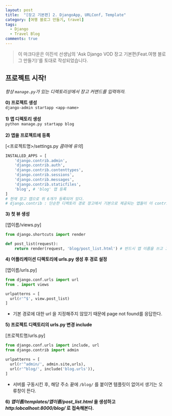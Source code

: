 ```yaml
---
layout: post
title:  "[장고 기본편] 2. DjangoApp, URLConf, Template"
category: [여행 블로그 만들기, travel]
tags:
  - Django
  - Travel Blog
comments: true
---
```


>이 마크다운은 이진석 선생님의 'Ask Django VOD 장고 기본편(Feat.여행 블로그 만들기)'를 토대로 작성되었습니다.

## 프로젝트 시작!
*항상 `manage.py`가 있는 디렉토리상에서 장고 커맨드를 입력하자.*

**0) 프로젝트 생성** <br>
`django-admin startapp <app-name>`<br><br>
**1) 앱 디렉토리 생성** <br>
`python manage.py startapp blog`<br><br>
**2) 앱을 프로젝트에 등록** <br>

[<프로젝트명>/settings.py *콤마에 유의*]

```python
INSTALLED_APPS = [
    'django.contrib.admin',
    'django.contrib.auth',
    'django.contrib.contenttypes',
    'django.contrib.sessions',
    'django.contrib.messages',
    'django.contrib.staticfiles',
    'blog', # 'blog' 앱 등록
]
# 현재 장고 앱으로 위 6개가 등록되어 있다.
# django.contrib : 단순한 디렉토리 경로 장고에서 기본으로 제공되는 앱들이 이 contrib 안에 있다.
```

**3) 첫 뷰 생성**

[앱이름/views.py]

```python
from django.shortcuts import render

def post_list(request):
    return render(request, 'blog/post_list.html') # 반드시 앱 이름을 쓰고 그 뒤에 파일명 쓰기
```

**4) 어플리케이션 디렉토리에 urls.py 생성 후 경로 설정**

[앱이름/urls.py]

```python
from django.conf.urls import url
from . import views

urlpatterns = [
  url(r'^$', view.post_list)
]
```
- 기본 경로에 대한 url 을 지정해주지 않았기 때문에 page not found를 응답한다.

**5) 프로젝트 디렉토리의 urls.py 변경 include**

[프로젝트명/urls.py]

```python
from django.conf.urls import include, url
from django.contrib import admin

urlpatterns = [
  url(r'^admin/', admin.site,urls),
  url(r'^blog/', include('blog.urls')),
]
```
- 서버를 구동시킨 후, 해당 주소 끝에 `/blog/` 를 붙이면 템플릿이 없어서 생기는 오류창이 뜬다.

**6) *앱이름/templates/앱이름/post_list.html* 을 생성하고 *http:lobcalhost:8000/blog/* 로 접속해본다.**
